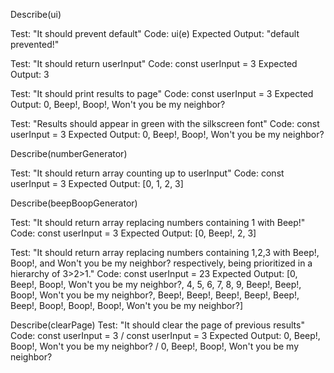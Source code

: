 Describe(ui)

Test: "It should prevent default"
Code: ui(e)
Expected Output: "default prevented!"

Test: "It should return userInput"
Code: const userInput = 3
Expected Output: 3

Test: "It should print results to page"
Code: const userInput = 3
Expected Output: 0, Beep!, Boop!, Won't you be my neighbor?

Test: "Results should appear in green with the silkscreen font"
Code: const userInput = 3
Expected Output: 0, Beep!, Boop!, Won't you be my neighbor? 

Describe(numberGenerator)

Test: "It should return array counting up to userInput"
Code: const userInput = 3
Expected Output: [0, 1, 2, 3]

Describe(beepBoopGenerator)

Test: "It should return array replacing numbers containing 1 with Beep!"
Code: const userInput = 3
Expected Output: [0, Beep!, 2, 3]

Test: "It should return array replacing numbers containing 1,2,3 with Beep!, Boop!, and Won't you be my neighbor? respectively, being prioritized in a hierarchy of 3>2>1."
Code: const userInput = 23
Expected Output: [0, Beep!, Boop!, Won't you be my neighbor?, 4, 5, 6, 7, 8, 9, Beep!, Beep!, Boop!, Won't you be my neighbor?, Beep!, Beep!, Beep!, Beep!, Beep!, Beep!, Boop!, Boop!, Boop!, Won't you be my neighbor?]

Describe(clearPage)
Test: "It should clear the page of previous results"
Code: const userInput = 3 / const userInput = 3
Expected Output: 0, Beep!, Boop!, Won't you be my neighbor? / 0, Beep!, Boop!, Won't you be my neighbor?